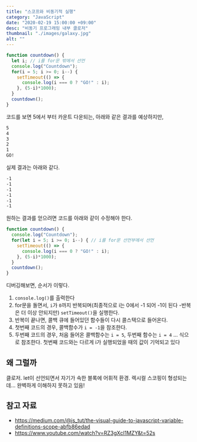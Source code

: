 ```yaml
---
title: "스코프와 비동기적 실행"
category: "JavaScript"
date: "2020-02-19 15:00:00 +09:00"
desc: "비동기 프로그래밍 내부 클로저"
thumbnail: "./images/galaxy.jpg"
alt: ""
---
```


```js
function countdown() {
  let i; // i를 for문 밖에서 선언
  console.log("Countdown");
  for(i = 5; i >= 0; i--) {
    setTimeout(() => {
      console.log(i === 0 ? "GO!" : i);
    }, (5-i)*1000);
  }
  countdown();
}
```

코드를 보면 5에서 부터 카운트 다운되는, 아래와 같은 결과를 예상하지만,

```bash
5
4
3
2
1
GO!
```

실제 결과는 아래와 같다.

```bash
-1
-1
-1
-1
-1
-1
```

원하는 결과를 얻으려면 코드를 아래와 같이 수정해야 한다.

```js
function countdown() {
  console.log("Countdown");
  for(let i = 5; i >= 0; i--) { // i를 for문 선언부에서 선언
    setTimeout(() => {
      console.log(i === 0 ? "GO!" : i);
    }, (5-i)*1000);
  }
  countdown();
}
```

디버깅해보면, 순서가 이렇다.

1. `console.log()`를 출력한다
2. for문을 돌면서, `i`가 `0`까지 반복되며(최종적으로 i는 0에서 -1 되어 -1이 된다 -반복은 더 이상 안되지만) `setTimeout()`을 실행한다.
3. 반복이 끝나면, 콜백 큐에 들어있던 함수들이 다시 콜스택으로 들어온다.
4. 첫번째 코드의 경우, 콜백함수가 `i = -1`을 참조한다.
5. 두번째 코드의 경우, 처음 들어온 콜백함수는 `i = 5`, 두번째 함수는 `i = 4` ... 식으로 참조한다. 첫번째 코드와는 다르게 i가 실행되었을 때의 값이 기억되고 있다

## 왜 그럴까

클로저. let이 선언되면서 자기가 속한 블록에 어휘적 환경. 렉시컬 스코핑이 형성되는데... 완벽하게 이해하지 못하고 있음!

## 참고 자료

- <https://medium.com/@js_tut/the-visual-guide-to-javascript-variable-definitions-scope-abfb86edad>
- <https://www.youtube.com/watch?v=RZ3gXcI1MZY&t=52s>
